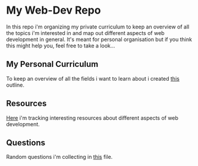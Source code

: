 # My Web-Dev Repo
In this repo i'm organizing my private curriculum to keep an overview of all the topics i'm interested in and map out 
different aspects of web development in general. 
It's meant for personal organisation but if you think this might help you, feel free to take a look...

## My Personal Curriculum
To keep an overview of all the fields i want to learn about i created [this](web-dev.wiki/curriculum.md) outline.

## Resources
[Here](web-dev.wiki/resources.md) i'm tracking interesting resources about different aspects of web development. 

## Questions
Random questions i'm collecting in [this](web-dev.wiki/questions.md) file.
